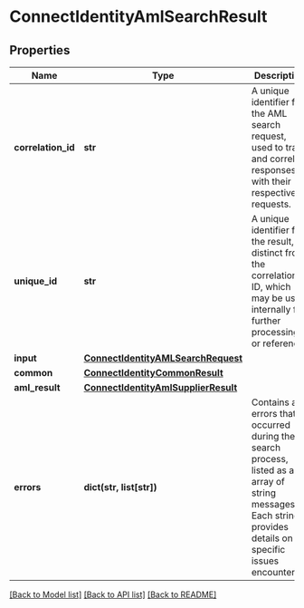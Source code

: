 # ConnectIdentityAmlSearchResult

## Properties
Name | Type | Description | Notes
------------ | ------------- | ------------- | -------------
**correlation_id** | **str** | A unique identifier for the AML search request, used to track and correlate responses with their respective requests. | [optional] 
**unique_id** | **str** | A unique identifier for the result, distinct from the correlation ID, which may be used internally for further processing or reference. | [optional] 
**input** | [**ConnectIdentityAMLSearchRequest**](ConnectIdentityAMLSearchRequest.md) |  | [optional] 
**common** | [**ConnectIdentityCommonResult**](ConnectIdentityCommonResult.md) |  | [optional] 
**aml_result** | [**ConnectIdentityAmlSupplierResult**](ConnectIdentityAmlSupplierResult.md) |  | [optional] 
**errors** | **dict(str, list[str])** | Contains any errors that occurred during the search process, listed as an array of string messages. Each string provides details on specific issues encountered. | [optional] 

[[Back to Model list]](../README.md#documentation-for-models) [[Back to API list]](../README.md#documentation-for-api-endpoints) [[Back to README]](../README.md)

